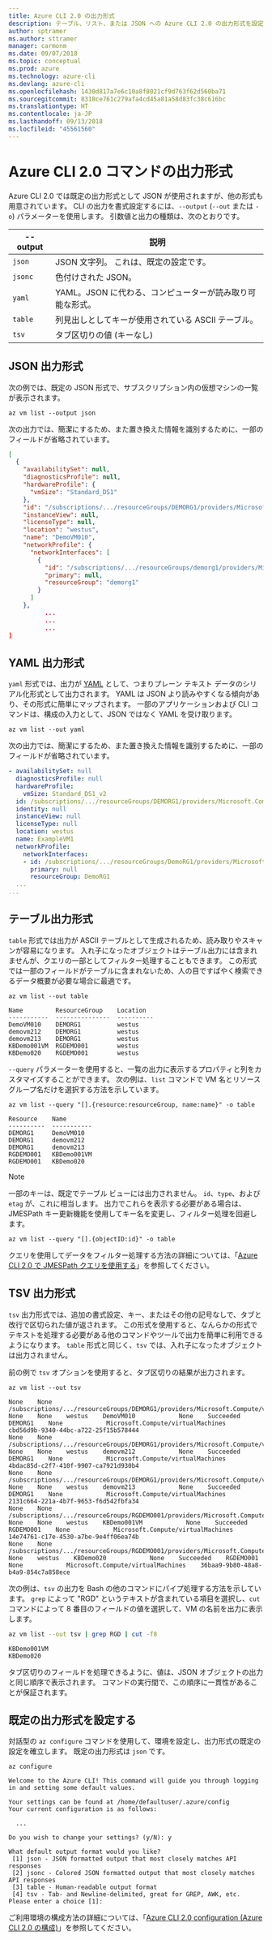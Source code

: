 ```yaml
---
title: Azure CLI 2.0 の出力形式
description: テーブル、リスト、または JSON への Azure CLI 2.0 の出力形式を設定する方法について説明します。
author: sptramer
ms.author: sttramer
manager: carmonm
ms.date: 09/07/2018
ms.topic: conceptual
ms.prod: azure
ms.technology: azure-cli
ms.devlang: azure-cli
ms.openlocfilehash: 1430d817a7e6c10a8f8021cf9d763f62d560ba71
ms.sourcegitcommit: 8318ce761c279afa4cd45a81a58d83fc38c616bc
ms.translationtype: HT
ms.contentlocale: ja-JP
ms.lasthandoff: 09/13/2018
ms.locfileid: "45561560"
---
```

# <a name="output-formats-for-azure-cli-20-commands"></a>Azure CLI 2.0 コマンドの出力形式

Azure CLI 2.0 では既定の出力形式として JSON が使用されますが、他の形式も用意されています。  CLI の出力を書式設定するには、`--output` (`--out` または `-o`) パラメーターを使用します。 引数値と出力の種類は、次のとおりです。

--output | 説明
---------|-------------------------------
`json`   | JSON 文字列。 これは、既定の設定です。
`jsonc`  | 色付けされた JSON。
`yaml`   | YAML。JSON に代わる、コンピューターが読み取り可能な形式。
`table`  | 列見出しとしてキーが使用されている ASCII テーブル。
`tsv`    | タブ区切りの値 (キーなし)

## <a name="json-output-format"></a>JSON 出力形式

次の例では、既定の JSON 形式で、サブスクリプション内の仮想マシンの一覧が表示されます。

```azurecli-interactive
az vm list --output json
```

次の出力では、簡潔にするため、また置き換えた情報を識別するために、一部のフィールドが省略されています。

```json
[
  {
    "availabilitySet": null,
    "diagnosticsProfile": null,
    "hardwareProfile": {
      "vmSize": "Standard_DS1"
    },
    "id": "/subscriptions/.../resourceGroups/DEMORG1/providers/Microsoft.Compute/virtualMachines/DemoVM010",
    "instanceView": null,
    "licenseType": null,
    "location": "westus",
    "name": "DemoVM010",
    "networkProfile": {
      "networkInterfaces": [
        {
          "id": "/subscriptions/.../resourceGroups/demorg1/providers/Microsoft.Network/networkInterfaces/DemoVM010VMNic",
          "primary": null,
          "resourceGroup": "demorg1"
        }
      ]
    },
          ...
          ...
          ...
]
```

## <a name="yaml-output-format"></a>YAML 出力形式

`yaml` 形式では、出力が [YAML](http://yaml.org/) として、つまりプレーン テキスト データのシリアル化形式として出力されます。 YAML は JSON より読みやすくなる傾向があり、その形式に簡単にマップされます。 一部のアプリケーションおよび CLI コマンドは、構成の入力として、JSON ではなく YAML を受け取ります。

```azurecli-interactive
az vm list --out yaml
```

次の出力では、簡潔にするため、また置き換えた情報を識別するために、一部のフィールドが省略されています。

```yaml
- availabilitySet: null
  diagnosticsProfile: null
  hardwareProfile:
    vmSize: Standard_DS1_v2
  id: /subscriptions/.../resourceGroups/DEMORG1/providers/Microsoft.Compute/virtualMachines/DemoVM010
  identity: null
  instanceView: null
  licenseType: null
  location: westus
  name: ExampleVM1
  networkProfile:
    networkInterfaces:
    - id: /subscriptions/.../resourceGroups/DemoRG1/providers/Microsoft.Network/networkInterfaces/DemoVM010Nic
      primary: null
      resourceGroup: DemoRG1
  ...
...
```

## <a name="table-output-format"></a>テーブル出力形式

`table` 形式では出力が ASCII テーブルとして生成されるため、読み取りやスキャンが容易になります。 入れ子になったオブジェクトはテーブル出力には含まれませんが、クエリの一部としてフィルター処理することもできます。 この形式では一部のフィールドがテーブルに含まれないため、人の目ですばやく検索できるデータ概要が必要な場合に最適です。

```azurecli-interactive
az vm list --out table
```

```output
Name         ResourceGroup    Location
-----------  ---------------  ----------
DemoVM010    DEMORG1          westus
demovm212    DEMORG1          westus
demovm213    DEMORG1          westus
KBDemo001VM  RGDEMO001        westus
KBDemo020    RGDEMO001        westus
```

`--query` パラメーターを使用すると、一覧の出力に表示するプロパティと列をカスタマイズすることができます。 次の例は、`list` コマンドで VM 名とリソース グループ名だけを選択する方法を示しています。

```azurecli
az vm list --query "[].{resource:resourceGroup, name:name}" -o table
```

```output
Resource    Name
----------  -----------
DEMORG1     DemoVM010
DEMORG1     demovm212
DEMORG1     demovm213
RGDEMO001   KBDemo001VM
RGDEMO001   KBDemo020
```

> [!NOTE]
> 一部のキーは、既定でテーブル ビューには出力されません。 `id`、`type`、および `etag` が、これに相当します。 出力でこれらを表示する必要がある場合は、JMESPath キー更新機能を使用してキー名を変更し、フィルター処理を回避します。
>
> ```azurecli
> az vm list --query "[].{objectID:id}" -o table
> ```

クエリを使用してデータをフィルター処理する方法の詳細については、「[Azure CLI 2.0 で JMESPath クエリを使用する](/cli/azure/query-azure-cli)」を参照してください。

## <a name="tsv-output-format"></a>TSV 出力形式

`tsv` 出力形式では、追加の書式設定、キー、またはその他の記号なしで、タブと改行で区切られた値が返されます。 この形式を使用すると、なんらかの形式でテキストを処理する必要がある他のコマンドやツールで出力を簡単に利用できるようになります。 `table` 形式と同じく、`tsv` では、入れ子になったオブジェクトは出力されません。

前の例で `tsv` オプションを使用すると、タブ区切りの結果が出力されます。

```azurecli-interactive
az vm list --out tsv
```

```output
None    None        /subscriptions/.../resourceGroups/DEMORG1/providers/Microsoft.Compute/virtualMachines/DemoVM010    None    None    westus    DemoVM010            None    Succeeded    DEMORG1    None            Microsoft.Compute/virtualMachines    cbd56d9b-9340-44bc-a722-25f15b578444
None    None        /subscriptions/.../resourceGroups/DEMORG1/providers/Microsoft.Compute/virtualMachines/demovm212    None    None    westus    demovm212            None    Succeeded    DEMORG1    None            Microsoft.Compute/virtualMachines    4bdac85d-c2f7-410f-9907-ca7921d930b4
None    None        /subscriptions/.../resourceGroups/DEMORG1/providers/Microsoft.Compute/virtualMachines/demovm213    None    None    westus    demovm213            None    Succeeded    DEMORG1    None            Microsoft.Compute/virtualMachines    2131c664-221a-4b7f-9653-f6d542fbfa34
None    None        /subscriptions/.../resourceGroups/RGDEMO001/providers/Microsoft.Compute/virtualMachines/KBDemo001VM    None    None    westus    KBDemo001VM            None    Succeeded    RGDEMO001    None            Microsoft.Compute/virtualMachines    14e74761-c17e-4530-a7be-9e4ff06ea74b
None    None        /subscriptions/.../resourceGroups/RGDEMO001/providers/Microsoft.Compute/virtualMachines/KBDemo02None    None    westus    KBDemo020            None    Succeeded    RGDEMO001    None            Microsoft.Compute/virtualMachines    36baa9-9b80-48a8-b4a9-854c7a858ece
```

次の例は、`tsv` の出力を Bash の他のコマンドにパイプ処理する方法を示しています。 `grep` によって "RGD" というテキストが含まれている項目を選択し、`cut` コマンドによって 8 番目のフィールドの値を選択して、VM の名前を出力に表示します。

```bash
az vm list --out tsv | grep RGD | cut -f8
```

```output
KBDemo001VM
KBDemo020
```

タブ区切りのフィールドを処理できるように、値は、JSON オブジェクトの出力と同じ順序で表示されます。 コマンドの実行間で、この順序に一貫性があることが保証されます。

## <a name="set-the-default-output-format"></a>既定の出力形式を設定する

対話型の `az configure` コマンドを使用して、環境を設定し、出力形式の既定の設定を確立します。 既定の出力形式は `json` です。

```azurecli-interactive
az configure
```

```output
Welcome to the Azure CLI! This command will guide you through logging in and setting some default values.

Your settings can be found at /home/defaultuser/.azure/config
Your current configuration is as follows:

  ...

Do you wish to change your settings? (y/N): y

What default output format would you like?
 [1] json - JSON formatted output that most closely matches API responses
 [2] jsonc - Colored JSON formatted output that most closely matches API responses
 [3] table - Human-readable output format
 [4] tsv - Tab- and Newline-delimited, great for GREP, AWK, etc.
Please enter a choice [1]:
```

ご利用環境の構成方法の詳細については、「[Azure CLI 2.0 configuration (Azure CLI 2.0 の構成)](/cli/azure/azure-cli-configuration)」を参照してください。